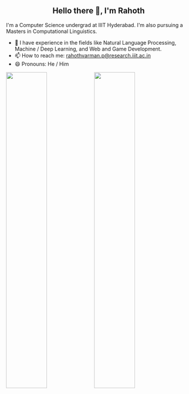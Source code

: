 <h2 align="center">Hello there 👋, I'm Rahoth</h2>

I'm a Computer Science undergrad at IIIT Hyderabad. I'm also pursuing a Masters in Computational Linguistics. 

- 🌱 I have experience in the fields like Natural Language Processing, Machine / Deep Learning, and Web and Game Development.
- 📫 How to reach me: rahothvarman.p@research.iiit.ac.in
- 😄 Pronouns: He / Him

<img align="left" width="47%" src="https://github-readme-stats-sigma-five.vercel.app/api?username=Rutts07&show_icons=true&theme=radical" />

<img align="left" width="47%" src="https://github-readme-stats.vercel.app/api/top-langs/?username=Rutts07&layout=compact" />
